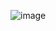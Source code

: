![image](https://github.com/pasupuln22/match_hobbies/assets/114144181/142d13d3-04f3-4807-b182-80e3ebb8fb67)
